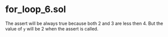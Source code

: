 # for_loop_6.sol
The assert will be always true because both 2 and 3 are less then 4. But the
value of `y` will be 2 when the assert is called.
